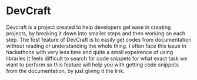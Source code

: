 # DevCraft

Devcraft is a project created to help developers get ease in creating projects, by breaking it down into smaller steps and then working on each step.
The first feature of DevCraft is to easily get codes from documentation without reading or understanding the whole thing. I often face this issue in hackathons with very less time and quite a small expeirence of using libraries it feels difficult to search for code snippets for what exact task we want to perform so this feature will help you with getting code snippets from the documentation, by just giving it the link.
